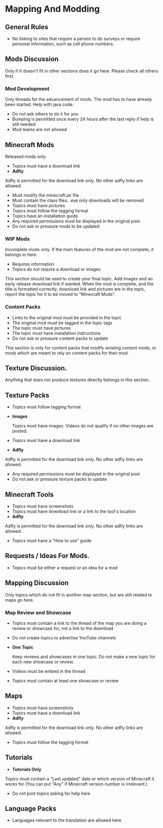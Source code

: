 # Mapping And Modding

## General Rules

* No linking to sites that require a person to do surveys or require personal information, such as cell phone numbers.

## Mods Discussion

Only if it doesn't fit in other sections does it go here. Please check all others first.

### Mod Development

Only threads for the advancement of mods. The mod has to have already been started. Help with java code. 

* Do not ask others to do it for you
* Bumping is permitted once every 24 hours after the last reply if help is still needed
* Mod teams are not allowed

## Minecraft Mods

Released mods only. 

* Topics must have a download link
* __Adfly__
 
 Adfly is permitted for the download link only. No other adfly links are allowed.
* Must modify the minecraft.jar file
* Must contain the class files. .exe only downloads will be removed
* Topics must have pictures
* Topics must follow the tagging format
* Topics have an installation guide
* Any required permissions must be displayed in the original post
* Do not ask or pressure mods to be updated

### WIP Mods

Incomplete mods only. If the main features of the mod are not complete, it belongs in here.

* Requires information
* Topics do not require a download or images

This section should be used to create your final topic. 
Add images and an early release download link if wanted.
When the mod is complete, and the title is formatted correctly, 
download link and pictures are in the topic, report the topic for it to be moved to "Minecraft Mods".


### Content Packs

* Links to the original mod must be provided in the topic
* The original mod must be tagged in the topic tags
* The topic must have pictures
* The topic must have installation instructions
* Do not ask or pressure content packs to update

This section is only for content packs that modify existing content mods, or mods which are meant to rely on content packs for their mod.


## Texture Discussion.

Anything that does not produce textures directly belongs in this section.


## Texture Packs

* Topics must follow tagging format
* __Images__
 
  Topics must have images. Videos do not qualify if no other images are posted.
* Topics must have a download link
* __Adfly__
 
 Adfly is permitted for the download link only. No other adfly links are allowed.
* Any required permissions must be displayed in the original post
* Do not ask or pressure texture packs to update

## Minecraft Tools

* Topics must have screenshots
* Topics must have download link or a link to the tool's location
* __Adfly__
 
 Adfly is permitted for the download link only. No other adfly links are allowed.
* Topics must have a "How to use" guide

## Requests / Ideas For Mods.

* Topics must be either a request or an idea for a mod

## Mapping Discussion

  Only topics which do not fit in another map section, but are still related to maps go here. 

### Map Review and Showcase

* Topics must contain a link to the thread of the map you are doing a review or showcase for,
  not a link to the download
* Do not create topics to advertise YouTube channels
* __One Topic__

  Keep reviews and showcases in one topic. Do not make a new topic for each new showcase or review.
* Videos must be embed in the thread
* Topics must contain at least one showcase or review

## Maps

* Topics must have screenshots
* Topics must have a download link
* __Adfly__
 
 Adfly is permitted for the download link only. No other adfly links are allowed.
* Topics must follow the tagging format

## Tutorials

* __Tutorials Only__
 
 Topics must contain a "Last updated" date or which version of Minecraft it works for 
  (You can put "Any" if Minecraft version number is irrelevant.)
* Do not post topics asking for help here

## Language Packs

* Languages relevant to the translation are allowed here
